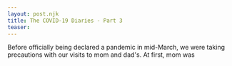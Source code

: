 ```yaml
---
layout: post.njk
title: The COVID-19 Diaries - Part 3
teaser: 
---
```

Before officially being declared a pandemic in mid-March, we were taking precautions with our visits to mom and dad's. At first, mom was 